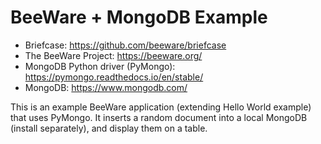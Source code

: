 
# BeeWare + MongoDB Example 


* Briefcase: https://github.com/beeware/briefcase
* The BeeWare Project: https://beeware.org/
* MongoDB Python driver (PyMongo): https://pymongo.readthedocs.io/en/stable/
* MongoDB: https://www.mongodb.com/


This is an example BeeWare application (extending Hello World example) that uses PyMongo. It inserts a random document into a local MongoDB (install separately), and display them on a table. 

